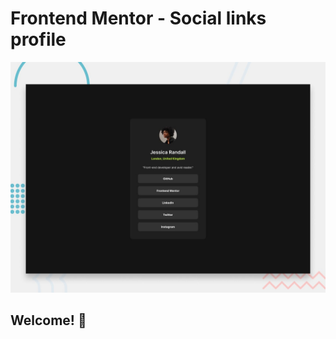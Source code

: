 # Frontend Mentor - Social links profile

![Design preview for the Social links profile coding challenge](./design/desktop-preview.jpg)

## Welcome! 👋
